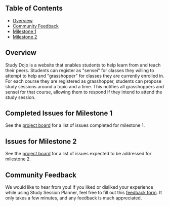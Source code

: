 ## Table of Contents

* [Overview](#overview)
* [Community Feedback](#community-feedback)
* [Milestone 1](#completed-issues-for-milestone-1)
* [Milestone 2](#issues-for-milestone-2)

## Overview
Study Dojo is a website that enables students to help learn from and teach their peers. Students can register as "sensei" for classes they willing to attempt to help and "grasshopper" for classes they are currently enrolled in. For each course they are registered as grasshopper, students can propose study sessions around a topic and a time. This notifies all grasshoppers and sensei for that course, allowing them to respond if they intend to attend the study session. 

## Completed Issues for Milestone 1
See the [project board](https://github.com/study-dojo/study-dojo/projects/1) for a list of issues completed for milestone 1.

## Issues for Milestone 2
See the [project board](https://github.com/study-dojo/study-dojo/projects/2) for a list of issues expected to be addressed for milestone 2.

## Community Feedback
We would like to hear from you! If you liked or disliked your experience while using Study Session Planner, feel free to fill out this [feedback form](https://forms.gle/A39VHSd7ctdDkycN7). It only takes a few minutes, and any feedback is much appreciated.
